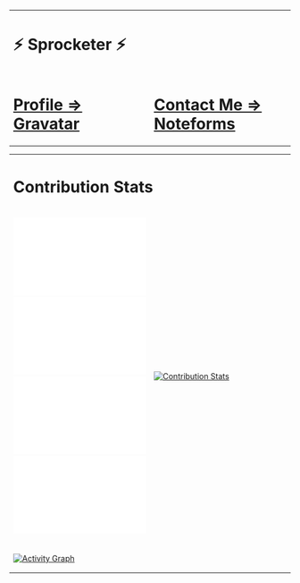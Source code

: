 <table>
  
<tr>
<td colspan="2" width=9000px>
  
# ⚡ Sprocketer ⚡

</td>
</tr>

<tr>
<td width=50%>

# [Profile ⇒ Gravatar](https://gravatar.com/Sprocketer)
  
</td>
<td>

# [Contact Me ⇒ Noteforms](https://noteforms.com/forms/contact-sprocketer-tu9cvr)

</td>
</tr>

</table>

<table>
  
<tr>
<td colspan="2" width=9000px>
  
# Contribution Stats

</td>
</tr>

<tr>
<td width=50%>

![](https://raw.githubusercontent.com/Sprocketer/github-stats/master/generated/overview.svg#gh-dark-mode-only) ![](https://raw.githubusercontent.com/Sprocketer/github-stats/master/generated/overview.svg#gh-light-mode-only) ![](https://raw.githubusercontent.com/Sprocketer/github-stats/master/generated/languages.svg#gh-dark-mode-only) ![](https://raw.githubusercontent.com/Sprocketer/github-stats/master/generated/languages.svg#gh-light-mode-only)

</td>
<td>

[![Contribution Stats](https://github-contribution-stats.vercel.app/api/?username=Sprocketer)](https://www.youtube.com/watch?v=dQw4w9WgXcQ&pp=ygUJcmljayByb2xs)

</td>
</tr>

<tr>
<td colspan="2">
  
[![Activity Graph](https://github-readme-activity-graph.vercel.app/graph?username=Sprocketer&theme=github-compact&radius=10&area=true&color=c9d1d9&title_color=c9d1d9&point=8a5cf5&line=690000&custom_title=🔥%20Sprocketer's%20Contribution%20Graph%20🔥&area_color=ffff00)](https://www.youtube.com/watch?v=dQw4w9WgXcQ&pp=ygUJcmljayByb2xs)

</td>
</tr>

</table>

